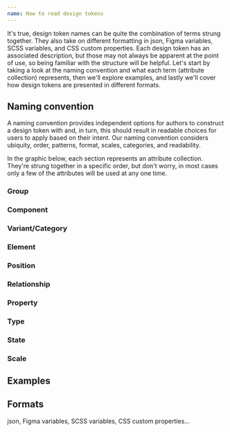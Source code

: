```yaml
---
name: How to read design tokens
---
```


It's true, design token names can be quite the combination of terms strung together. They also take on different formatting in json, Figma variables, SCSS variables, and CSS custom properties. Each design token has an associated description, but those may not always be apparent at the point of use, so being familiar with the structure will be helpful. Let's start by taking a look at the naming convention and what each term (attribute collection) represents, then we'll explore examples, and lastly we'll cover how design tokens are presented in different formats.

## Naming convention

A naming convention provides independent options for authors to construct a design token with and, in turn, this should result in readable choices for users to apply based on their intent. Our naming convention considers ubiquity, order, patterns, format, scales, categories, and readability.

In the graphic below, each section represents an attribute collection. They're strung together in a specific order, but don't worry, in most cases only a few of the attributes will be used at any one time.

<figure-img alt="Design tokens naming convention" label="[group].[component].[variant-category].[element].[position].[relationship].[property].[type].[scale].[state]" src="/img/design-tokens-naming-convention.svg"></figure-img>

### Group

<figure-img alt="Design tokens naming group attribute" label="" src="/img/design-tokens-naming-group.svg"></figure-img>

### Component

<figure-img alt="Design tokens naming component attribute" label="" src="/img/design-tokens-naming-component.svg"></figure-img>

### Variant/Category

<figure-img alt="Design tokens naming variant/category attribute" label="" src="/img/design-tokens-naming-variant.svg"></figure-img>

### Element

<figure-img alt="Design tokens naming element attribute" label="" src="/img/design-tokens-naming-element.svg"></figure-img>

### Position

<figure-img alt="Design tokens naming position attribute" label="" src="/img/design-tokens-naming-position.svg"></figure-img>

### Relationship

<figure-img alt="Design tokens naming relationship attribute" label="" src="/img/design-tokens-naming-relationship.svg"></figure-img>

### Property

<figure-img alt="Design tokens naming property attribute" label="" src="/img/design-tokens-naming-property.svg"></figure-img>

### Type

<figure-img alt="Design tokens naming type attribute" label="" src="/img/design-tokens-naming-type.svg"></figure-img>

### State

<figure-img alt="Design tokens naming state attribute" label="" src="/img/design-tokens-naming-state.svg"></figure-img>

### Scale

<figure-img alt="Design tokens naming scale attribute" label="" src="/img/design-tokens-naming-group.svg"></figure-img>

## Examples

## Formats

json, Figma variables, SCSS variables, CSS custom properties…
